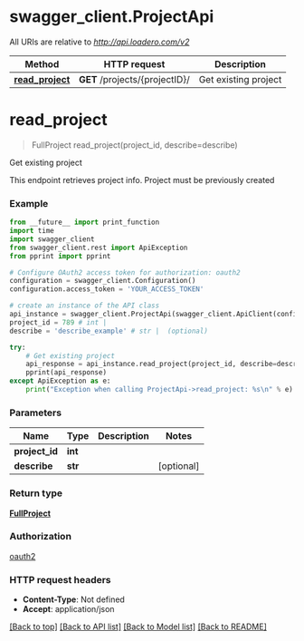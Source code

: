 # swagger_client.ProjectApi

All URIs are relative to *http://api.loadero.com/v2*

Method | HTTP request | Description
------------- | ------------- | -------------
[**read_project**](ProjectApi.md#read_project) | **GET** /projects/{projectID}/ | Get existing project

# **read_project**
> FullProject read_project(project_id, describe=describe)

Get existing project

This endpoint retrieves project info. Project must be previously created

### Example
```python
from __future__ import print_function
import time
import swagger_client
from swagger_client.rest import ApiException
from pprint import pprint

# Configure OAuth2 access token for authorization: oauth2
configuration = swagger_client.Configuration()
configuration.access_token = 'YOUR_ACCESS_TOKEN'

# create an instance of the API class
api_instance = swagger_client.ProjectApi(swagger_client.ApiClient(configuration))
project_id = 789 # int | 
describe = 'describe_example' # str |  (optional)

try:
    # Get existing project
    api_response = api_instance.read_project(project_id, describe=describe)
    pprint(api_response)
except ApiException as e:
    print("Exception when calling ProjectApi->read_project: %s\n" % e)
```

### Parameters

Name | Type | Description  | Notes
------------- | ------------- | ------------- | -------------
 **project_id** | **int**|  | 
 **describe** | **str**|  | [optional] 

### Return type

[**FullProject**](FullProject.md)

### Authorization

[oauth2](../README.md#oauth2)

### HTTP request headers

 - **Content-Type**: Not defined
 - **Accept**: application/json

[[Back to top]](#) [[Back to API list]](../README.md#documentation-for-api-endpoints) [[Back to Model list]](../README.md#documentation-for-models) [[Back to README]](../README.md)

